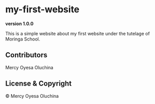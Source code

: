 # my-first-website

**version 1.0.0**

This is a simple website about my first website under the tutelage of Moringa School.

## Contributors
Mercy Oyesa Oluchina

## License & Copyright
© Mercy Oyesa Oluchina
